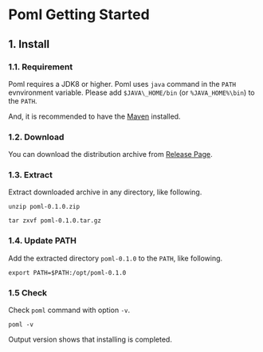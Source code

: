 # Poml Getting Started

<!--
## Table of Contents
1. Install
2. Usage
-->

## 1. Install
### 1.1. Requirement
Poml requires a JDK8 or higher. Poml uses `java` command in the `PATH` evnvironment variable. Please add `$JAVA\_HOME/bin` (or `%JAVA_HOME%\bin`) to the `PATH`.

And, it is recommended to have the [Maven](https://maven.apache.org/index.html) installed.


### 1.2. Download
You can download the distribution archive from [Release Page](https://github.com/mamorum/poml/releases).


### 1.3. Extract
Extract downloaded archive in any directory, like following.

```
unzip poml-0.1.0.zip
```

```
tar zxvf poml-0.1.0.tar.gz
```


### 1.4. Update PATH
Add the extracted directory `poml-0.1.0` to the `PATH`, like following.

```
export PATH=$PATH:/opt/poml-0.1.0
```

### 1.5 Check
Check `poml` command with option `-v`.

```
poml -v
```

Output version shows that installing is completed.
